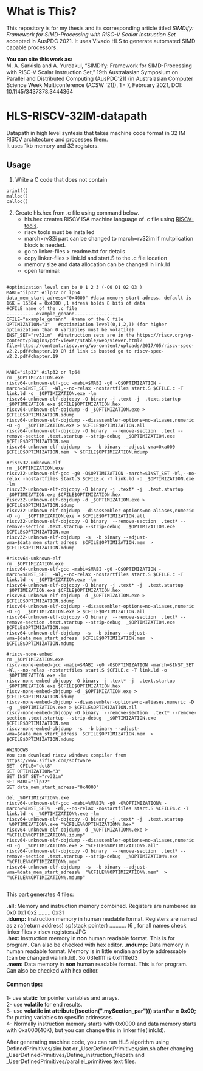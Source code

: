 # What is This?

This repository is for my thesis and its corresponding article titled *SIMDify: Framework for SIMD-Processing with RISC-V Scalar Instruction Set* accepted in AusPDC 2021. It uses Vivado HLS to generate automated SIMD capable processors.

**You can cite this work as:**   
M. A. Sarkisla and A. Yurdakul, “SIMDify: Framework for SIMD-Processing with RISC-V Scalar Instruction Set,” 19th Australasian Symposium on Parallel and Distributed Computing (AusPDC’21) (in Australasian Computer Science Week Multiconference (ACSW '21)), 1 - 7, February 2021, DOI: 10.1145/3437378.3444364

# HLS-RISCV-32IM-datapath
Datapath in high level syntesis that takes machine code format in 32 IM RISCV architecture and processes them.   
It uses 1kb memory and 32 registers.   
## Usage   
1. Write a C code that does not contain       
```
printf()
malloc()
calloc()
```
2. Create hls.hex from .c file using command below.   
   - hls.hex creates RISCV ISA machine language of .c file using [RISCV-tools](https://github.com/riscv/riscv-tools/tree/cf052a0e005d537bba45312146449b7451609dbd).  
   - riscv tools must be installed
   - march=rv32i part can be changed to march=rv32im if multplication block is needed.
   - go to linker-files > readme.txt for details
   - copy linker-files > link.ld and start.S to the .c file location
   - memory size and data allocation can be changed in link.ld
   - open terminal:
```

#optimization level can be 0 1 2 3 (-O0 O1 O2 O3 )
MABI="ilp32" #ilp32 or lp64
data_mem_start_adress="0x4000" #data memory start adress, default is 16K = 16384 = 0x4000 ,1 adress holds 8 bits of data
#CFILE name of the .c file
-----------example_genann---------------
CFILE="example_genann"  #name of the C file
OPTIMIZATION="3"   #optimziation level(0,1,2,3) (for higher optimization than 0 variables must be volatile)
INST_SET="rv32im"  #instruction sets are in the https://riscv.org/wp-content/plugins/pdf-viewer/stable/web/viewer.html?file=https://content.riscv.org/wp-content/uploads/2017/05/riscv-spec-v2.2.pdf#chapter.19 OR if link is busted go to riscv-spec-v2.2.pdf#chapter.19


MABI="ilp32" #ilp32 or lp64
rm _$OPTIMIZATION.exe
riscv64-unknown-elf-gcc -mabi=$MABI -g0 -O$OPTIMIZATION -march=$INST_SET  -Wl,--no-relax -nostartfiles start.S $CFILE.c -T link.ld -o _$OPTIMIZATION.exe -lm
riscv64-unknown-elf-objcopy -O binary -j .text -j  .text.startup _$OPTIMIZATION.exe $CFILE$OPTIMIZATION.hex 
riscv64-unknown-elf-objdump -d _$OPTIMIZATION.exe > $CFILE$OPTIMIZATION.idump
riscv64-unknown-elf-objdump --disassembler-options=no-aliases,numeric -D -g  _$OPTIMIZATION.exe > $CFILE$OPTIMIZATION.all
riscv64-unknown-elf-objcopy -O binary  --remove-section  .text --remove-section .text.startup --strip-debug  _$OPTIMIZATION.exe $CFILE$OPTIMIZATION.mem
riscv64-unknown-elf-objdump  -s  -b binary --adjust-vma=0xa000  $CFILE$OPTIMIZATION.mem  > $CFILE$OPTIMIZATION.mdump

#riscv32-unknown-elf
rm _$OPTIMIZATION.exe
riscv32-unknown-elf-gcc -g0 -O$OPTIMIZATION -march=$INST_SET -Wl,--no-relax -nostartfiles start.S $CFILE.c -T link.ld -o _$OPTIMIZATION.exe -lm
riscv32-unknown-elf-objcopy -O binary -j .text* -j  .text.startup _$OPTIMIZATION.exe $CFILE$OPTIMIZATION.hex 
riscv32-unknown-elf-objdump -d _$OPTIMIZATION.exe > $CFILE$OPTIMIZATION.idump
riscv32-unknown-elf-objdump --disassembler-options=no-aliases,numeric -D -g  _$OPTIMIZATION.exe > $CFILE$OPTIMIZATION.all
riscv32-unknown-elf-objcopy -O binary  --remove-section  .text* --remove-section .text.startup --strip-debug  _$OPTIMIZATION.exe $CFILE$OPTIMIZATION.mem
riscv32-unknown-elf-objdump  -s  -b binary --adjust-vma=$data_mem_start_adress  $CFILE$OPTIMIZATION.mem  > $CFILE$OPTIMIZATION.mdump

#riscv64-unknown-elf
rm _$OPTIMIZATION.exe
riscv64-unknown-elf-gcc -mabi=$MABI -g0 -O$OPTIMIZATION -march=$INST_SET  -Wl,--no-relax -nostartfiles start.S $CFILE.c -T link.ld -o _$OPTIMIZATION.exe -lm
riscv64-unknown-elf-objcopy -O binary -j .text* -j  .text.startup _$OPTIMIZATION.exe $CFILE$OPTIMIZATION.hex 
riscv64-unknown-elf-objdump -d _$OPTIMIZATION.exe > $CFILE$OPTIMIZATION.idump
riscv64-unknown-elf-objdump --disassembler-options=no-aliases,numeric -D -g  _$OPTIMIZATION.exe > $CFILE$OPTIMIZATION.all
riscv64-unknown-elf-objcopy -O binary  --remove-section  .text* --remove-section .text.startup --strip-debug  _$OPTIMIZATION.exe $CFILE$OPTIMIZATION.mem
riscv64-unknown-elf-objdump  -s  -b binary --adjust-vma=$data_mem_start_adress  $CFILE$OPTIMIZATION.mem  > $CFILE$OPTIMIZATION.mdump

#riscv-none-embed
rm _$OPTIMIZATION.exe
riscv-none-embed-gcc -mabi=$MABI -g0 -O$OPTIMIZATION -march=$INST_SET  -Wl,--no-relax -nostartfiles start.S $CFILE.c -T link.ld -o _$OPTIMIZATION.exe -lm
riscv-none-embed-objcopy -O binary -j .text* -j  .text.startup _$OPTIMIZATION.exe $CFILE$OPTIMIZATION.hex 
riscv-none-embed-objdump -d _$OPTIMIZATION.exe > $CFILE$OPTIMIZATION.idump
riscv-none-embed-objdump --disassembler-options=no-aliases,numeric -D -g  _$OPTIMIZATION.exe > $CFILE$OPTIMIZATION.all
riscv-none-embed-objcopy -O binary  --remove-section  .text* --remove-section .text.startup --strip-debug  _$OPTIMIZATION.exe $CFILE$OPTIMIZATION.mem
riscv-none-embed-objdump  -s  -b binary --adjust-vma=$data_mem_start_adress  $CFILE$OPTIMIZATION.mem  > $CFILE$OPTIMIZATION.mdump

#WINDOWS
You can download riscv windows compiler from https://www.sifive.com/software
SET  CFILE="dct8"
SET OPTIMIZATION="3"
SET INST_SET="rv32im"
SET MABI="ilp32" 
SET data_mem_start_adress="0x4000"

del _%OPTIMIZATION%.exe
riscv64-unknown-elf-gcc -mabi=%MABI% -g0 -O%OPTIMIZATION% -march=%INST_SET%  -Wl,--no-relax -nostartfiles start.S %CFILE%.c -T link.ld -o _%OPTIMIZATION%.exe -lm
riscv64-unknown-elf-objcopy -O binary -j .text* -j  .text.startup _%OPTIMIZATION%.exe "%CFILE%%OPTIMIZATION%.hex" 
riscv64-unknown-elf-objdump -d _%OPTIMIZATION%.exe > "%CFILE%%OPTIMIZATION%.idump"
riscv64-unknown-elf-objdump --disassembler-options=no-aliases,numeric -D -g  _%OPTIMIZATION%.exe > "%CFILE%%OPTIMIZATION%.all"
riscv64-unknown-elf-objcopy -O binary  --remove-section  .text* --remove-section .text.startup --strip-debug  _%OPTIMIZATION%.exe "%CFILE%%OPTIMIZATION%.mem"
riscv64-unknown-elf-objdump  -s  -b binary --adjust-vma=%data_mem_start_adress%  "%CFILE%%OPTIMIZATION%.mem"  > "%CFILE%%OPTIMIZATION%.mdump"


```

This part generates 4 files:

**.all:**  Memory and instruction memory combined. Registers are numbered as 0x0 0x1 0x2 ........ 0x31  
**.idump:**   Instruction memory in human readable format. Registers are named as z ra(return address) sp(stack pointer)   ........... t6 , for all names check linker files > riscv registers.JPG  
**.hex:**  Instruction memory in **non** human readable format. This is for program. Can also be checked with hex editor. 
**.mdump:**  Data memory in human readable format. Memory is in little endian and byte addressable (can be changed via link.ld). So 03feffff is 0xfffffe03  
**.mem:**  Data memory in **non** human readable format. This is for program. Can also be checked with hex editor. 

#### Common tips:   
1- use **static** for pointer variables and arrays.  
2- use **volatile** for end results.   
3- use **volatile int __attribute__((section(".mySection_par"))) startPar =  0x00;** for  putting variables to spesific addresses.   
4- Normally instruction memory starts with 0x0000 and data memory starts with 0xa000(40K), but you can change this in linker file(link.ld).   

After generating machine code, you can run HLS algorithm using DefinedPrimitives/sim.bat or _UserDefinedPrimitives/sim.sh after changing _UserDefinedPrimitives/Define_instruction_filepath and _UserDefinedPrimitives/parallel_primitives text files.

